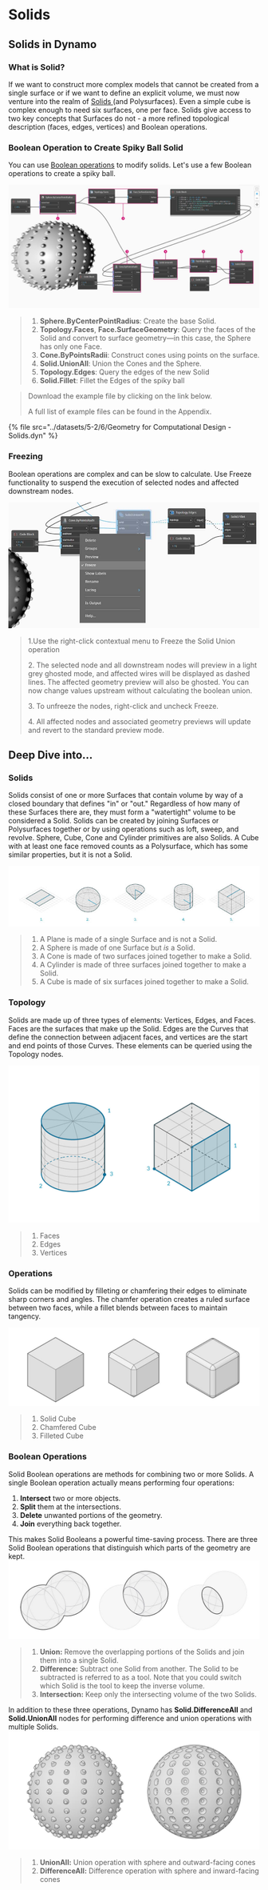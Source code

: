 # Solids

## Solids in Dynamo

### What is Solid?

If we want to construct more complex models that cannot be created from a single surface or if we want to define an explicit volume, we must now venture into the realm of [Solids ](5-6\_solids.md#solids)(and Polysurfaces). Even a simple cube is complex enough to need six surfaces, one per face. Solids give access to two key concepts that Surfaces do not - a more refined topological description (faces, edges, vertices) and Boolean operations.

### Boolean Operation to Create Spiky Ball Solid

You can use [Boolean operations](5-6\_solids.md#boolean-operations) to modify solids. Let's use a few Boolean operations to create a spiky ball.

![](../images/5-2/6/solids-spikyball.jpg)

> 1. **Sphere.ByCenterPointRadius**: Create the base Solid.
> 2. **Topology.Faces**, **Face.SurfaceGeometry**: Query the faces of the Solid and convert to surface geometry—in this case, the Sphere has only one Face.
> 3. **Cone.ByPointsRadii**: Construct cones using points on the surface.
> 4. **Solid.UnionAll**: Union the Cones and the Sphere.
> 5. **Topology.Edges**: Query the edges of the new Solid
> 6. **Solid.Fillet**: Fillet the Edges of the spiky ball

> Download the example file by clicking on the link below.
>
> A full list of example files can be found in the Appendix.

{% file src="../datasets/5-2/6/Geometry for Computational Design - Solids.dyn" %}

### Freezing

Boolean operations are complex and can be slow to calculate. Use Freeze functionality to suspend the execution of selected nodes and affected downstream nodes.

![](../images/5-2/6/solids-freezenode.jpg)

> 1.Use the right-click contextual menu to Freeze the Solid Union operation
>
> 2\. The selected node and all downstream nodes will preview in a light grey ghosted mode, and affected wires will be displayed as dashed lines. The affected geometry preview will also be ghosted. You can now change values upstream without calculating the boolean union.
>
> 3\. To unfreeze the nodes, right-click and uncheck Freeze.
>
> 4\. All affected nodes and associated geometry previews will update and revert to the standard preview mode.

## Deep Dive into...

### Solids

Solids consist of one or more Surfaces that contain volume by way of a closed boundary that defines "in" or "out." Regardless of how many of these Surfaces there are, they must form a "watertight" volume to be considered a Solid. Solids can be created by joining Surfaces or Polysurfaces together or by using operations such as loft, sweep, and revolve. Sphere, Cube, Cone and Cylinder primitives are also Solids. A Cube with at least one face removed counts as a Polysurface, which has some similar properties, but it is not a Solid.

![Solids](../images/5-2/6/Primitives.jpg)

> 1. A Plane is made of a single Surface and is not a Solid.
> 2. A Sphere is made of one Surface but _is_ a Solid.
> 3. A Cone is made of two surfaces joined together to make a Solid.
> 4. A Cylinder is made of three surfaces joined together to make a Solid.
> 5. A Cube is made of six surfaces joined together to make a Solid.

### Topology

Solids are made up of three types of elements: Vertices, Edges, and Faces. Faces are the surfaces that make up the Solid. Edges are the Curves that define the connection between adjacent faces, and vertices are the start and end points of those Curves. These elements can be queried using the Topology nodes.

![Topology](../images/5-2/6/Solid-topology.jpg)

> 1. Faces
> 2. Edges
> 3. Vertices

### Operations

Solids can be modified by filleting or chamfering their edges to eliminate sharp corners and angles. The chamfer operation creates a ruled surface between two faces, while a fillet blends between faces to maintain tangency.

![](../images/5-2/6/SolidOperations.jpg)

> 1. Solid Cube
> 2. Chamfered Cube
> 3. Filleted Cube

### Boolean Operations

Solid Boolean operations are methods for combining two or more Solids. A single Boolean operation actually means performing four operations:

1. **Intersect** two or more objects.
2. **Split** them at the intersections.
3. **Delete** unwanted portions of the geometry.
4. **Join** everything back together.

This makes Solid Booleans a powerful time-saving process. There are three Solid Boolean operations that distinguish which parts of the geometry are kept. ![Solid Boolean](../images/5-2/6/SolidBooleans.jpg)

> 1. **Union:** Remove the overlapping portions of the Solids and join them into a single Solid.
> 2. **Difference:** Subtract one Solid from another. The Solid to be subtracted is referred to as a tool. Note that you could switch which Solid is the tool to keep the inverse volume.
> 3. **Intersection:** Keep only the intersecting volume of the two Solids.

In addition to these three operations, Dynamo has **Solid.DifferenceAll** and **Solid.UnionAll** nodes for performing difference and union operations with multiple Solids. ![](../images/5-2/6/BooleanAll.jpg)

> 1. **UnionAll:** Union operation with sphere and outward-facing cones
> 2. **DifferenceAll:** Difference operation with sphere and inward-facing cones

##
